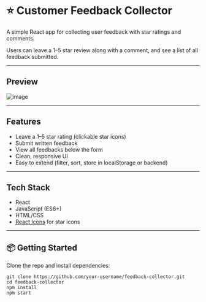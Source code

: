 # ⭐️ Customer Feedback Collector

A simple React app for collecting user feedback with star ratings and comments.

Users can leave a 1–5 star review along with a comment, and see a list of all feedback submitted.

---

## Preview

![image](https://github.com/user-attachments/assets/af168475-3fcc-452b-b70b-78ef12950d00)

---

## Features

- Leave a 1–5 star rating (clickable star icons)
- Submit written feedback
- View all feedbacks below the form
- Clean, responsive UI
- Easy to extend (filter, sort, store in localStorage or backend)

---

## Tech Stack

- React
- JavaScript (ES6+)
- HTML/CSS
- [React Icons](https://react-icons.github.io/react-icons/) for star icons

---

## 📦 Getting Started

Clone the repo and install dependencies:

```
git clone https://github.com/your-username/feedback-collector.git
cd feedback-collector
npm install
npm start
